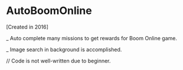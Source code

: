 # AutoBoomOnline

[Created in 2016]

_ Auto complete many missions to get rewards for Boom Online game.

_ Image search in background is accomplished.


// Code is not well-written due to beginner.
